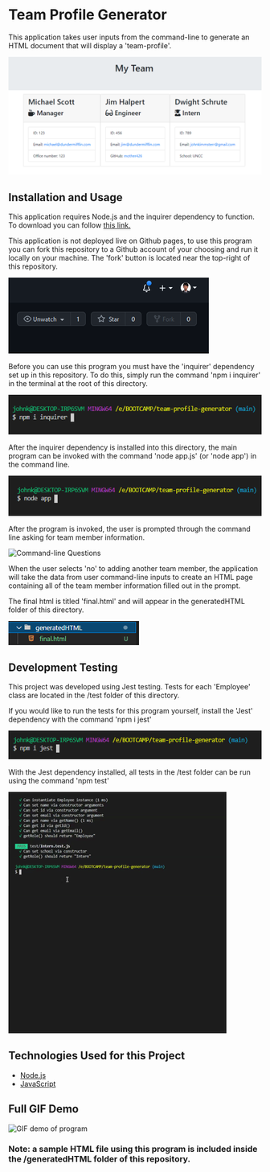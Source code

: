 # Team Profile Generator 

This application takes user inputs from the command-line to generate an HTML document that will display a 'team-profile'. 

![Team Profile Example](/Assets/teamprofileexample.png)

## Installation and Usage

This application requires Node.js and the inquirer dependency to function. To download you can follow [this link.](https://nodejs.org/en/)

This application is not deployed live on Github pages, to use this program you can fork this repository to a Github account of your choosing and run it locally on your machine. The 'fork' button is located near the top-right of this repository. 

![Fork Button](/Assets/forkbutton.png)

Before you can use this program you must have the 'inquirer' dependency set up in this repository. To do this, simply run the command 'npm i inquirer' in the terminal at the root of this directory. 

![Inquirer Installation Command](/Assets/inquirerinstall.png)

After the inquirer dependency is installed into this directory, the main program can be invoked with the command 'node app.js' (or 'node app') in the command line. 

![Command to invoke program](/Assets/programinvoke.png)

After the program is invoked, the user is prompted through the command line asking for team member information.

![Command-line Questions](/Assets/commandlinequestions.gif)

When the user selects 'no' to adding another team member, the application will take the data from user command-line inputs to create an HTML page containing all of the team member information filled out in the prompt. 

The final html is titled 'final.html' and will appear in the generatedHTML folder of this directory. 

![final.html Location](/Assets/htmlfinallocation.png)

## Development Testing

This project was developed using Jest testing. Tests for each 'Employee' class are located in the /test folder of this directory. 

If you would like to run the tests for this program yourself, install the 'Jest' dependency with the command 'npm i jest' 

![Command to install Jest](/Assets/jestinstallcommand.png)

With the Jest dependency installed, all tests in the /test folder can be run using the command 'npm test'

![npm test Demo](/Assets/npmtestdemo.gif)

## Technologies Used for this Project

- [Node.js](https://nodejs.org/en/)
- [JavaScript](https://www.javascript.com/)

## Full GIF Demo
 

![GIF demo of program](/Assets/programdemogif.gif)

### Note: a sample HTML file using this program is included inside the /generatedHTML folder of this repository. 